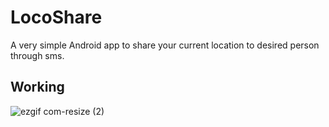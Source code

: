 # LocoShare
A very simple Android app to share your current location to desired person through sms.

## Working
![ezgif com-resize (2)](https://user-images.githubusercontent.com/32769719/56868938-d8c31880-6a16-11e9-9581-9cb3fb4d391b.gif)
